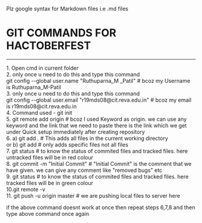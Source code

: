 Plz google syntax for Markdown files i.e .md files 

<h1> GIT COMMANDS FOR HACTOBERFEST</h1>
<hr>
1. Open cmd in current folder<br>
2. only once u need to do this and type this command<br> 
   git config --global user.name "Ruthuparna_M _Patil"         # bcoz my Username is Ruthuparna_M-Patil<br>
3. only once u need to do this and type this command<br> 
   git config --global user.email "r19mds08@cit.reva.edu.in"       # bcoz my email is r19mds08@cit.reva.edu.in<br>
4. Command used - git init<br>
5. git remote add origin <link>    # bcoz I used Keyword as origin. we can use any keyword and the link that we need to paste there is the link which we get under Quick setup immediately after creating repository<br>
6. a) git add .               # This adds all files in the current working directory<br>
        or
   b) git add <filename>      # only adds specific files not all files<br>
7. git status                # to know the status of commited files and tracked files. here untracked files will be in red colour<br> 
8. git commit -m "Initial Commit"      # "Initial Commit" is the comment that we have given. we can give any comment like "removed bugs" etc<br>
9. git status                # to know the status of commited files and tracked files. here tracked files will be in green colour<br>
10.git remote -v<br>
11. git push -u origin master   # we are pushing local files to server here<br> 

if the above command doesnt work at once then repeat steps 6,7,8 and then type above command once again